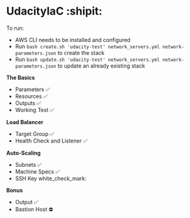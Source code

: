 # UdacityIaC    :shipit:

To run:
 * AWS CLI needs to be installed and configured
 * Run `bash create.sh 'udacity-test' network_servers.yml network-parameters.json` to create the stack
 * Run `bash update.sh 'udacity-test' network_servers.yml network-parameters.json` to update an already existing stack

**The Basics**
  * Parameters :white_check_mark:
  * Resources :white_check_mark:
  * Outputs :white_check_mark:
  * Working Test :white_check_mark:
  
**Load Balancer**
 * Target Group :white_check_mark:
 * Health Check and Listener :white_check_mark:
 
**Auto-Scaling**
 * Subnets :white_check_mark:
 * Machine Specs :white_check_mark:
 * SSH Key white_check_mark:
 
**Bonus**
 * Output :white_check_mark:
 * Bastion Host :no_entry:
 
